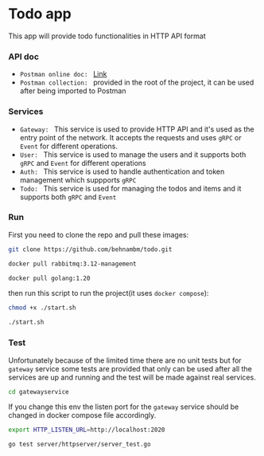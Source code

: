 # Todo app

This app will provide todo functionalities in HTTP API format


### API doc

- `Postman online doc: ` [Link](https://documenter.getpostman.com/view/7250373/2s946pYoJy)
- `Postman collection: ` provided in the root of the project, it can be used after being imported to Postman


### Services 

- `Gateway: ` This service is used to provide HTTP API and it's used as the entry point of the network. 
It accepts the requests and uses `gRPC` or `Event` for different operations.
- `User: ` This service is used to manage the users and it supports both `gRPC` and `Event` for different operations
- `Auth: ` This service is used to handle authentication and token management which suppports `gRPC` 
- `Todo: ` This service is used for managing the todos and items and it supports both `gRPC` and `Event` 


### Run 

First you need to clone the repo and pull these images:

```bash
git clone https://github.com/behnambm/todo.git
```
```bash
docker pull rabbitmq:3.12-management
```
```bash
docker pull golang:1.20
```

then run this script to run the project(it uses `docker compose`):

```bash
chmod +x ./start.sh
```
```bash
./start.sh
```



### Test

Unfortunately because of the limited time there are no unit tests but for `gateway` service some tests are provided that
only can be used after all the services are up and running and the test will be made against real services.

```bash
cd gatewayservice
```

If you change this env the listen port for the `gateway` service should be changed in docker compose file accordingly.
```bash
export HTTP_LISTEN_URL=http://localhost:2020
```

```bash
go test server/httpserver/server_test.go
```


